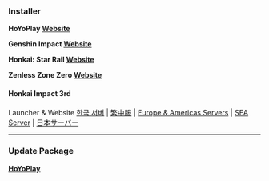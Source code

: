 ### Installer

**HoYoPlay 
[Website](https://download-porter.hoyoverse.com/download-porter/2024/10/16/VYTpXlbWo8_1.2.2.159_1_0_hyp_hoyoverse_prod_202410101639_pXThMoIQ.exe)**

**Genshin Impact 
[Website](https://download-porter.hoyoverse.com/download-porter/2024/09/30/GenshinImpact_install_202409242235.exe)**

**Honkai: Star Rail 
[Website](https://download-porter.hoyoverse.com/download-porter/2024/10/10/2.6_1010_setup_hoyoverse.exe)**

**Zenless Zone Zero
[Website](https://download-porter.hoyoverse.com/download-porter/2024/09/30/ZenlessZoneZero_setup_20240926104546_lP43qQMoK0iMR2Wi_202409251449.exe)**

#### Honkai Impact 3rd

Launcher & Website
[한국 서버](https://autopatchkr.honkaiimpact3.com/ptpublic/bh3_kr/20241015164202_F4TxBiItbrsjVTWj/VYTpXlbWo8_1.2.2.159_1_0_hi3_gw_pc_prod_202410081542_msCXFsbf.exe) | 
[繁中服](https://autopatchasia.honkaiimpact3.com/ptpublic/bh3_tw/20241015164721_JbiieiZSrgpjKwTW/VYTpXlbWo8_1.2.2.159_1_0_hi3_gw_pc_prod_202410081542_msCXFsbf.exe) | 
[Europe & Americas Servers](https://autopatchglb.honkaiimpact3.com/ptpublic/bh3_glb/20241015163450_rHlYBAwrPimlG2vd/VYTpXlbWo8_1.2.2.159_1_0_hi3_gw_pc_prod_202410081542_msCXFsbf.exe) | 
[SEA Server](https://autopatchos.honkaiimpact3.com/ptpublic/bh3_overseas/20241015164455_eFNvqQVOAnxPyNzj/VYTpXlbWo8_1.2.2.159_1_0_hi3_gw_pc_prod_202410081542_msCXFsbf.exe) | 
[日本サーバー](https://autopatchjp.honkaiimpact3.com/ptpublic/bh3_jp/20241015165115_m9mhtGPfgR7ILRwj/VYTpXlbWo8_1.2.2.159_1_0_hi3_gw_pc_prod_202410081542_msCXFsbf.exe)


---

### Update Package
**[HoYoPlay](https://hyp-webstatic.hoyoverse.com/hyp-client/VYTpXlbWo8_1.2.2.159_1_1_cps_hyp_global_VYTpXlbWo8_9hoyoverse_202410101639_zwNzzfrr.zip)**
